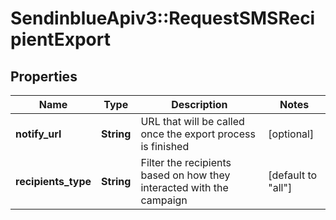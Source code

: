 # SendinblueApiv3::RequestSMSRecipientExport

## Properties
Name | Type | Description | Notes
------------ | ------------- | ------------- | -------------
**notify_url** | **String** | URL that will be called once the export process is finished | [optional] 
**recipients_type** | **String** | Filter the recipients based on how they interacted with the campaign | [default to &quot;all&quot;]


